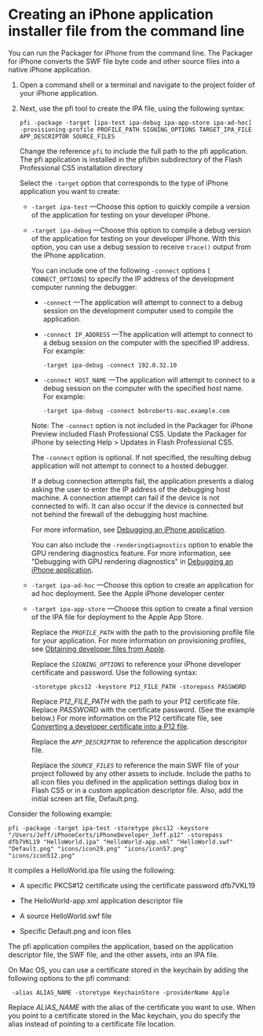 # Creating an iPhone application installer file from the command line

<div>

You can run the Packager for iPhone from the command line. The Packager for
iPhone converts the SWF file byte code and other source files into a native
iPhone application.

1.  Open a command shell or a terminal and navigate to the project folder of
    your iPhone application.

2.  Next, use the pfi tool to create the IPA file, using the following syntax:

        pfi -package -target [ipa-test ipa-debug ipa-app-store ipa-ad-hoc] -provisioning-profile PROFILE_PATH SIGNING_OPTIONS TARGET_IPA_FILE APP_DESCRIPTOR SOURCE_FILES

    Change the reference `pfi` to include the full path to the pfi application.
    The pfi application is installed in the pfi/bin subdirectory of the Flash
    Professional CS5 installation directory

    Select the `-target` option that corresponds to the type of iPhone
    application you want to create:

    - `-target ipa-test` —Choose this option to quickly compile a version of the
      application for testing on your developer iPhone.

    - `-target ipa-debug` —Choose this option to compile a debug version of the
      application for testing on your developer iPhone. With this option, you
      can use a debug session to receive `trace()` output from the iPhone
      application.

      You can include one of the following `-connect` options (
      `CONNECT_OPTIONS`) to specify the IP address of the development computer
      running the debugger:

      - `-connect` —The application will attempt to connect to a debug session
        on the development computer used to compile the application.

      - `-connect IP_ADDRESS` —The application will attempt to connect to a
        debug session on the computer with the specified IP address. For
        example:

            -target ipa-debug -connect 192.0.32.10

      - `-connect HOST_NAME` —The application will attempt to connect to a debug
        session on the computer with the specified host name. For example:

            -target ipa-debug -connect bobroberts-mac.example.com

      <div>

      Note: The `-connect` option is not included in the Packager for iPhone
      Preview included Flash Professional CS5. Update the Packager for iPhone by
      selecting Help \> Updates in Flash Professional CS5.

      </div>

      The `-connect` option is optional. If not specified, the resulting debug
      application will not attempt to connect to a hosted debugger.

      If a debug connection attempts fail, the application presents a dialog
      asking the user to enter the IP address of the debugging host machine. A
      connection attempt can fail if the device is not connected to wifi. It can
      also occur if the device is connected but not behind the firewall of the
      debugging host machine.

      For more information, see
      [Debugging an iPhone application](../debugging-an-iphone-application.md).

      You can also include the `-renderingdiagnostics` option to enable the GPU
      rendering diagnostics feature. For more information, see "Debugging with
      GPU rendering diagnostics" in
      [Debugging an iPhone application](../debugging-an-iphone-application.md).

    - `-target ipa-ad-hoc` —Choose this option to create an application for ad
      hoc deployment. See the Apple iPhone developer center

    - `-target ipa-app-store` —Choose this option to create a final version of
      the IPA file for deployment to the Apple App Store.

      Replace the _`PROFILE_PATH`_ with the path to the provisioning profile
      file for your application. For more information on provisioning profiles,
      see
      [Obtaining developer files from Apple](../../getting-started-building-air-applications-for-the-iphone/obtaining-developer-files-from-apple/index.md).

      Replace the _`SIGNING_OPTIONS`_ to reference your iPhone developer
      certificate and password. Use the following syntax:

          -storetype pkcs12 -keystore P12_FILE_PATH -storepass PASSWORD

      Replace _P12_FILE_PATH_ with the path to your P12 certificate file.
      Replace _PASSWORD_ with the certificate password. (See the example below.)
      For more information on the P12 certificate file, see
      [Converting a developer certificate into a P12 file](../../getting-started-building-air-applications-for-the-iphone/obtaining-developer-files-from-apple/converting-a-developer-certificate-into-a-p12-file.md).

      Replace the _`APP_DESCRIPTOR`_ to reference the application descriptor
      file.

      Replace the _`SOURCE_FILES`_ to reference the main SWF file of your
      project followed by any other assets to include. Include the paths to all
      icon files you defined in the application settings dialog box in Flash CS5
      or in a custom application descriptor file. Also, add the initial screen
      art file, Default.png.

Consider the following example:

    pfi -package -target ipa-test -storetype pkcs12 -keystore "/Users/Jeff/iPhoneCerts/iPhoneDeveloper_Jeff.p12" -storepass dfb7VKL19 "HelloWorld.ipa" "HelloWorld-app.xml" "HelloWorld.swf" "Default.png" "icons/icon29.png" "icons/icon57.png" "icons/icon512.png"

It compiles a HelloWorld.ipa file using the following:

- A specific PKCS#12 certificate using the certificate password dfb7VKL19

- The HelloWorld-app.xml application descriptor file

- A source HelloWorld.swf file

- Specific Default.png and icon files

The pfi application compiles the application, based on the application
descriptor file, the SWF file, and the other assets, into an IPA file.

On Mac OS, you can use a certificate stored in the keychain by adding the
following options to the pfi command:

     -alias ALIAS_NAME -storetype KeychainStore -providerName Apple

Replace _ALIAS_NAME_ with the alias of the certificate you want to use. When you
point to a certificate stored in the Mac keychain, you do specify the alias
instead of pointing to a certificate file location.

</div>

<div>

<div>

</div>

</div>
